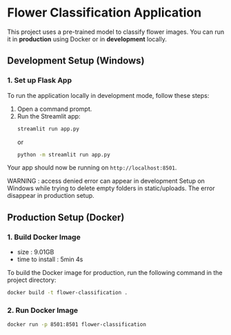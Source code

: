 # Flower Classification Application

This project uses a pre-trained model to classify flower images. You can run it in **production** using Docker or in **development** locally.

## Development Setup (Windows)

### 1. **Set up Flask App**  
To run the application locally in development mode, follow these steps:

1. Open a command prompt.
2. Run the Streamlit app:
    ```bash
    streamlit run app.py
    ```
    or
    ```bash
    python -m streamlit run app.py
    ```

Your app should now be running on `http://localhost:8501`.

WARNING : access denied error can appear in development Setup on Windows while trying to delete empty folders in static/uploads. The error disappear in production setup.

## Production Setup (Docker)

### 1. **Build Docker Image**
- size : 9.01GB
- time to install : 5min 4s

To build the Docker image for production, run the following command in the project directory:

```bash
docker build -t flower-classification .
```

### 2. **Run Docker Image**

```bash
docker run -p 8501:8501 flower-classification
```